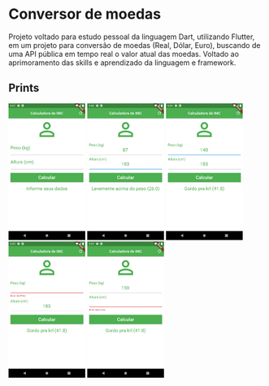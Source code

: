 # Conversor de moedas

Projeto voltado para estudo pessoal da linguagem Dart, utilizando Flutter, em um projeto para conversão de moedas (Real, Dólar, Euro), buscando de uma API pública em tempo real o valor atual das moedas. Voltado ao aprimoramento das skills e aprendizado da linguagem e framework.

## Prints

<img src="https://github.com/brunoFelipeDev/flutter-calculadora-imc/blob/master/images/screen_1.png" width="30%"></img> 
<img src="https://github.com/brunoFelipeDev/flutter-calculadora-imc/blob/master/images/screen_2.png" width="30%"></img> 
<img src="https://github.com/brunoFelipeDev/flutter-calculadora-imc/blob/master/images/screen_3.png" width="30%"></img> 
<img src="https://github.com/brunoFelipeDev/flutter-calculadora-imc/blob/master/images/screen_4.png" width="30%"></img> 
<img src="https://github.com/brunoFelipeDev/flutter-calculadora-imc/blob/master/images/screen_5.png" width="30%"></img> 